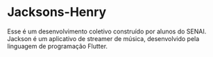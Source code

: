 # Jacksons-Henry
Esse é um desenvolvimento coletivo construído por alunos do SENAI. Jackson é um aplicativo de streamer de música, desenvolvido pela linguagem de programação Flutter.
